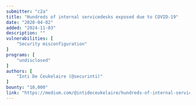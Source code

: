 ```yaml
---
submitter: "c2a"
title: "Hundreds of internal servicedesks exposed due to COVID-19"
date: "2020-04-02"
added: "2024-11-03"
description: ""
vulnerabilities: [
    "Security misconfiguration"
]
programs: [
    "undisclosed"
]
authors: [
    "Inti De Ceukelaire (@securinti)"
]
bounty: "10,000"
link: "https://medium.com/@intideceukelaire/hundreds-of-internal-servicedesks-exposed-due-to-covid-19-ecd0baec87bd"
---
```




